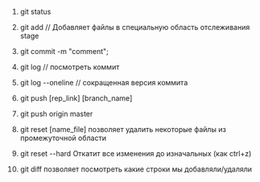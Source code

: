 1. git status
2. git add // Добавляет файлы в специальную область отслеживания stage
3. git commit -m "comment";
4. git log // посмотреть коммит
5. git log --oneline // сокращенная версия коммита
6. git push [rep_link] [branch_name]
6. git push origin master 


7. git reset [name_file]  позволяет удалить некоторые файлы из промежуточной области
7. git reset --hard Откатит все изменения до изначальных (как ctrl+z)
8. git diff  позволяет посмотреть какие строки мы добавляли/удаляли